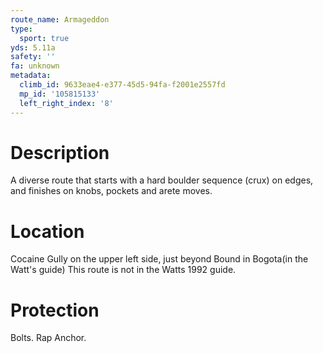 ```yaml
---
route_name: Armageddon
type:
  sport: true
yds: 5.11a
safety: ''
fa: unknown
metadata:
  climb_id: 9633eae4-e377-45d5-94fa-f2001e2557fd
  mp_id: '105815133'
  left_right_index: '8'
---
```

# Description
A diverse route that starts with a hard boulder sequence (crux) on edges, and finishes on knobs, pockets and arete moves.

# Location
Cocaine Gully on  the upper left side, just beyond Bound in Bogota(in the Watt's guide)  This route is not in the Watts 1992 guide.

# Protection
Bolts.  Rap Anchor.
